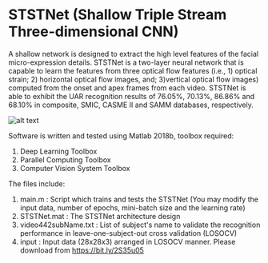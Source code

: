 # STSTNet (Shallow Triple Stream Three-dimensional CNN)

A shallow network is designed to extract the high level features of the facial micro-expression details.
STSTNet is a two-layer neural network that is capable to learn the features from three optical flow features (i.e., 1) optical strain; 2) horizontal optical flow images, and; 3)vertical optical flow images) computed from the onset and apex frames from each video.
STSTNet is able to exhibit the UAR recognition results of 76.05\%, 70.13\%, 86.86\% and 68.10\% in composite, SMIC, CASME II and SAMM databases, respectively. 

![alt text](https://drive.google.com/file/d/1IL9_xywe0nMhUITf6CuRZCx7npmaTq7b/view?usp=sharing)

Software is written and tested using Matlab 2018b, toolbox required:
1) Deep Learning Toolbox
2) Parallel Computing Toolbox 
3) Computer Vision System Toolbox

The files include:
1) main.m : Script which trains and tests the STSTNet (You may modify the input data, number of epochs, mini-batch size and the learning rate)
2) STSTNet.mat : The STSTNet architecture design
3) video442subName.txt : List of subject's name to validate the recognition performance in leave-one-subject-out cross validation (LOSOCV) 
4) input : Input data (28x28x3) arranged in LOSOCV manner. Please download from https://bit.ly/2S35u05

